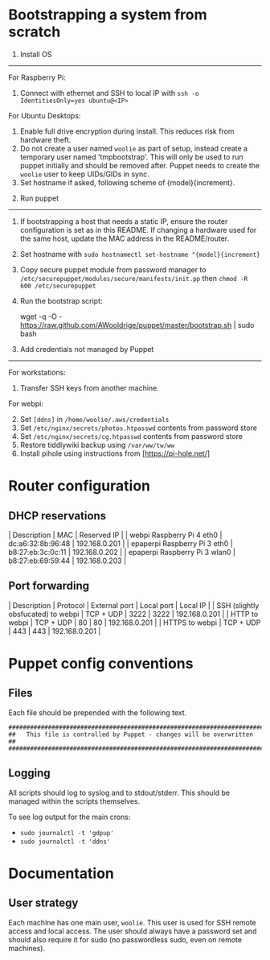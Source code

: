 Bootstrapping a system from scratch
===================================

1) Install OS
-------------
For Raspberry Pi:

 1. Connect with ethernet and SSH to local IP with `ssh -o IdentitiesOnly=yes
    ubuntu@<IP>`

For Ubuntu Desktops:

 1. Enable full drive encryption during install. This reduces risk from
    hardware theft.
 2. Do not create a user named `woolie` as part of setup, instead create a
    temporary user named 'tmpbootstrap'. This will only be used to run puppet
    initially and should be removed after. Puppet needs to create the `woolie`
    user to keep UIDs/GIDs in sync.
 3. Set hostname if asked, following scheme of {model}{increment}.


2) Run puppet
-------------

 1. If bootstrapping a host that needs a static IP, ensure the router
    configuration is set as in this README. If changing a hardware used for the
    same host, update the MAC address in the README/router.
 2. Set hostname with `sudo hostnamectl set-hostname "{model}{increment}`
 3. Copy secure puppet module from password manager to
    `/etc/securepuppet/modules/secure/manifests/init.pp` then `chmod -R 600
    /etc/securepuppet`
 4. Run the bootstrap script:

    wget -q -O - https://raw.github.com/AWooldrige/puppet/master/bootstrap.sh | sudo bash


3) Add credentials not managed by Puppet
----------------------------------------
For workstations:

 1. Transfer SSH keys from another machine.

For webpi:

 2. Set `[ddns]` in `/home/woolie/.aws/credentials`
 3. Set `/etc/nginx/secrets/photos.htpasswd` contents from password store
 3. Set `/etc/nginx/secrets/cg.htpasswd` contents from password store
 3. Restore tiddlywiki backup using `/var/ww/tw/ww`
 3. Install pihole using instructions from [https://pi-hole.net/]


Router configuration
====================

DHCP reservations
-----------------
| Description | MAC | Reserved IP |
| webpi Raspberry Pi 4 eth0 | dc:a6:32:8b:96:48 | 192.168.0.201 |
| epaperpi Raspberry Pi 3 eth0 | b8:27:eb:3c:0c:11 | 192.168.0.202 |
| epaperpi Raspberry Pi 3 wlan0 | b8:27:eb:69:59:44 | 192.168.0.203 |

Port forwarding
---------------
| Description | Protocol | External port | Local port | Local IP |
| SSH (slightly obsfucated) to webpi | TCP + UDP | 3222 | 3222 | 192.168.0.201 |
| HTTP to webpi | TCP + UDP | 80 | 80 | 192.168.0.201 |
| HTTPS to webpi | TCP + UDP | 443 | 443 | 192.168.0.201 |


Puppet config conventions
=========================

Files
------------------------------
Each file should be prepended with the following text.

    #########################################################################
    ##   This file is controlled by Puppet - changes will be overwritten   ##
    #########################################################################

Logging
------------------------------
All scripts should log to syslog and to stdout/stderr. This should be managed
within the scripts themselves.

To see log output for the main crons:

 * `sudo journalctl -t 'gdpup'`
 * `sudo journalctl -t 'ddns'`


Documentation
==============================

User strategy
------------------------------
Each machine has one main user, `woolie`. This user is used for SSH remote
access and local access. The user should always have a password set and should
also require it for sudo (no passwordless sudo, even on remote machines).
